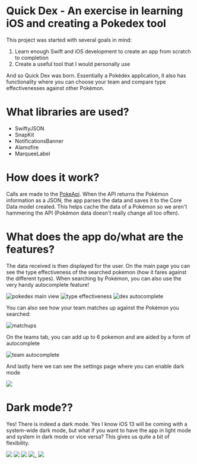 # Quick Dex - An exercise in learning iOS and creating a Pokedex tool
This project was started with several goals in mind: 
  1. Learn enough Swift and iOS development to create an app from scratch to completion
  2. Create a useful tool that I would personally use

And so Quick Dex was born. Essentially a Pokédex application, it also has functionality
where you can choose your team and compare type effectivenesses against other Pokémon.

# What libraries are used?
  - SwiftyJSON
  - SnapKit
  - NotificationsBanner
  - Alamofire
  - MarqueeLabel

# How does it work?
Calls are made to the [PokeApi](https://pokeapi.co/). When the API returns the Pokémon information as a JSON, the app parses the data and saves it to the Core Data model created. This helps cache the data of a Pokémon so we aren't hammering the API (Pokémon data doesn't really change all too often).

# What does the app do/what are the features?
The data received is then displayed for the user. On the main page you can see the type effectiveness of the searched pokemon (how it fares against the different types). When searching by Pokémon, you can also use the very handy autocomplete feature!

![pokedex main view](https://github.com/ppourmand/QuickDex/blob/master/screenshots/pokedex.png)
![type effectiveness](https://github.com/ppourmand/QuickDex/blob/master/screenshots/effectiveness.png)
![dex autocomplete](https://github.com/ppourmand/QuickDex/blob/master/screenshots/pokedex-auto.png)

You can also see how your team matches up against the Pokémon you searched:

![matchups](https://github.com/ppourmand/QuickDex/blob/master/screenshots/matchup.png)

On the teams tab, you can add up to 6 pokemon and are aided by a form of autocomplete

![team autocomplete](https://github.com/ppourmand/QuickDex/blob/master/screenshots/team-auto.png)

And lastly here we can see the settings page where you can enable dark mode

![](https://github.com/ppourmand/QuickDex/blob/master/screenshots/settings.png)

# Dark mode??
Yes! There is indeed a dark mode. Yes I know iOS 13 will be coming with a system-wide dark mode, but what if you want to have the app in light mode and system in dark mode or vice versa? This gives us quite a bit of flexibility.

![](https://github.com/ppourmand/QuickDex/blob/master/screenshots/dark-pokedex.png)
![](https://github.com/ppourmand/QuickDex/blob/master/screenshots/dark-pokedex-auto.png)
![](https://github.com/ppourmand/QuickDex/blob/master/screenshots/team-auto.png)
![](https://github.com/ppourmand/QuickDex/blob/master/screenshots/dark-team-auto.png)_
![](https://github.com/ppourmand/QuickDex/blob/master/screenshots/dark-settings.png)
